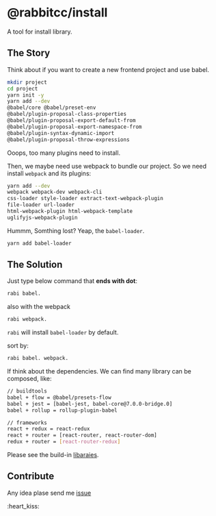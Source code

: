 # @rabbitcc/install

A tool for install library.

## The Story

Think about if you want to create a new frontend project and use babel.

```sh
mkdir project
cd project
yarn init -y
yarn add --dev
@babel/core @babel/preset-env
@babel/plugin-proposal-class-properties
@babel/plugin-proposal-export-default-from
@babel/plugin-proposal-export-namespace-from
@babel/plugin-syntax-dynamic-import
@babel/plugin-proposal-throw-expressions
```

Ooops, too many plugins need to install.

Then, we maybe need use webpack to bundle our project. So we need install `webpack` and its plugins:

```sh
yarn add --dev
webpack webpack-dev webpack-cli
css-loader style-loader extract-text-webpack-plugin
file-loader url-loader
html-webpack-plugin html-webpack-template
uglifyjs-webpack-plugin
```

Hummm, Somthing lost? Yeap, the `babel-loader`.

```sh
yarn add babel-loader
```


## The Solution

Just type below command that **ends with dot**:

```sh
rabi babel.
```

also with the webpack

```sh
rabi webpack.
```

`rabi` will install `babel-loader` by default.


sort by:

```sh
rabi babel. webpack.

```

If think about the dependencies. We can find many library can be composed, like:

```sh
// buildtools
babel + flow = @babel/presets-flow
babel + jest = [babel-jest, babel-core@7.0.0-bridge.0]
babel + rollup = rollup-plugin-babel

// frameworks
react + redux = react-redux
react + router = [react-router, react-router-dom]
redux + router = [react-router-redux]
```

Please see the build-in [libaraies](/lib/library).


## Contribute

Any idea plase send me [issue](https://github.com/HairyRabbit/library-install/issues/new)

:heart_kiss:
